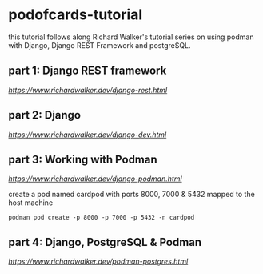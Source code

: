 # podofcards-tutorial

this tutorial follows along Richard Walker's tutorial series on using podman with Django, Django REST Framework and postgreSQL.

## part 1: Django REST framework

_https://www.richardwalker.dev/django-rest.html_

## part 2: Django

_https://www.richardwalker.dev/django-dev.html_

## part 3: Working with Podman

_https://www.richardwalker.dev/django-podman.html_


create a pod named cardpod with ports 8000, 7000 & 5432 mapped to the host machine

	podman pod create -p 8000 -p 7000 -p 5432 -n cardpod



## part 4: Django, PostgreSQL & Podman

_https://www.richardwalker.dev/podman-postgres.html_
